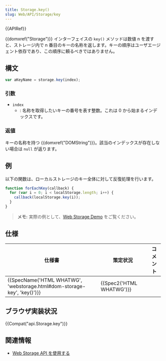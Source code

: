 ```yaml
---
title: Storage.key()
slug: Web/API/Storage/key
---
```


{{APIRef}}

{{domxref("Storage")}} インターフェイスの `key()` メソッドは数値 n を渡すと、ストレージ内で n 番目のキーの名称を返します。キーの順序はユーザエージェント依存であり、この順序に頼るべきではありません。

## 構文

```js
var aKeyName = storage.key(index);
```

### 引数

- `index`
  - : 名称を取得したいキーの番号を表す整数。これは 0 から始まるインデックスです。

### 返値

キーの名称を持つ {{domxref("DOMString")}}。該当のインデックスが存在しない場合は `null` が返ります。

## 例

以下の関数は、ローカルストレージのキー全体に対して反復処理を行います。

```js
function forEachKey(callback) {
  for (var i = 0; i < localStorage.length; i++) {
    callback(localStorage.key(i));
  }
}
```

> **メモ:** 実際の例として、[Web Storage Demo](https://github.com/mdn/web-storage-demo) をご覧ください。

## 仕様

| 仕様書                                                                       | 策定状況                         | コメント |
| ---------------------------------------------------------------------------- | -------------------------------- | -------- |
| {{SpecName('HTML WHATWG', 'webstorage.html#dom-storage-key', 'key()')}} | {{Spec2('HTML WHATWG')}} |          |

## ブラウザ実装状況

{{Compat("api.Storage.key")}}

## 関連情報

- [Web Storage API を使用する](/ja/docs/Web/API/Web_Storage_API/Using_the_Web_Storage_API)

